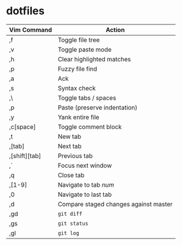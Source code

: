 dotfiles
========
| Vim Command | Action |
| --- | --- |
| ,f | Toggle file tree |
| ,v | Toggle paste mode |
| ,h  | Clear highlighted matches |
| ,p | Fuzzy file find |
| ,a | Ack |
| ,s | Syntax check |
| ,\ | Toggle tabs / spaces |
| ,p | Paste (preserve indentation) |
| ,y | Yank entire file |
| ,c[space] | Toggle comment block |
| ,t | New tab |
| ,[tab] | Next tab |
| ,[shift][tab] | Previous tab |
| ,` | Focus next window |
| ,q | Close tab |
| ,[1-9] | Navigate to tab _num_ |
| ,0 | Navigate to last tab |
| ,d | Compare staged changes against master |
| ,gd | `git diff` |
| ,gs | `git status` |
| ,gl | `git log` |
